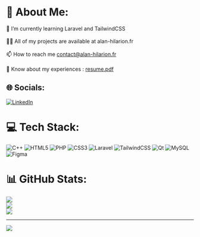 # 💫 About Me:
🌱 I’m currently learning Laravel and TailwindCSS<br><br>👨‍💻 All of my projects are available at alan-hilarion.fr<br><br>📫 How to reach me contact@alan-hilarion.fr<br><br>📄 Know about my experiences : <a href="https://alan-hilarion.fr/resume.php">resume.pdf</a>


## 🌐 Socials:
[![LinkedIn](https://img.shields.io/badge/LinkedIn-%230077B5.svg?logo=linkedin&logoColor=white)](https://linkedin.com/in/alan-hilarion) 

# 💻 Tech Stack:
![C++](https://img.shields.io/badge/c++-%2300599C.svg?style=for-the-badge&logo=c%2B%2B&logoColor=white) ![HTML5](https://img.shields.io/badge/html5-%23E34F26.svg?style=for-the-badge&logo=html5&logoColor=white) ![PHP](https://img.shields.io/badge/php-%23777BB4.svg?style=for-the-badge&logo=php&logoColor=white) ![CSS3](https://img.shields.io/badge/css3-%231572B6.svg?style=for-the-badge&logo=css3&logoColor=white) ![Laravel](https://img.shields.io/badge/laravel-%23FF2D20.svg?style=for-the-badge&logo=laravel&logoColor=white) ![TailwindCSS](https://img.shields.io/badge/tailwindcss-%2338B2AC.svg?style=for-the-badge&logo=tailwind-css&logoColor=white) ![Qt](https://img.shields.io/badge/Qt-%23217346.svg?style=for-the-badge&logo=Qt&logoColor=white) ![MySQL](https://img.shields.io/badge/mysql-%2300f.svg?style=for-the-badge&logo=mysql&logoColor=white) 	![Figma](https://img.shields.io/badge/figma-%23F24E1E.svg?style=for-the-badge&logo=figma&logoColor=white)
# 📊 GitHub Stats:
![](https://github-readme-stats.vercel.app/api?username=ahilarion&theme=dark&hide_border=false&include_all_commits=false&count_private=false)<br/>
![](https://github-readme-streak-stats.herokuapp.com/?user=ahilarion&theme=dark&hide_border=false)<br/>
![](https://github-readme-stats.vercel.app/api/top-langs/?username=ahilarion&theme=dark&hide_border=false&include_all_commits=false&count_private=false&layout=compact)

---
[![](https://visitcount.itsvg.in/api?id=ahilarion&icon=0&color=0)](https://visitcount.itsvg.in)

<!-- Proudly created with GPRM ( https://gprm.itsvg.in ) -->
